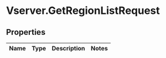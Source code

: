 # Vserver.GetRegionListRequest

## Properties
Name | Type | Description | Notes
------------ | ------------- | ------------- | -------------


